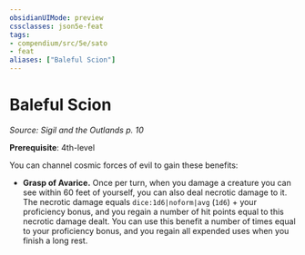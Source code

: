 ```yaml
---
obsidianUIMode: preview
cssclasses: json5e-feat
tags:
- compendium/src/5e/sato
- feat
aliases: ["Baleful Scion"]
---
```

# Baleful Scion
*Source: Sigil and the Outlands p. 10*  

**Prerequisite**: 4th-level

You can channel cosmic forces of evil to gain these benefits:

- **Grasp of Avarice.** Once per turn, when you damage a creature you can see within 60 feet of yourself, you can also deal necrotic damage to it. The necrotic damage equals `dice:1d6|noform|avg` (`1d6`) + your proficiency bonus, and you regain a number of hit points equal to this necrotic damage dealt. You can use this benefit a number of times equal to your proficiency bonus, and you regain all expended uses when you finish a long rest.